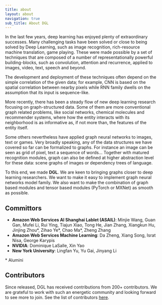 ```yaml
---
title: about
layout: about
navigation: true
sub_title: About DGL
---
```

In the last few years, deep learning has enjoyed plenty of extraordinary
successes. Many challenging tasks have been solved or close to being solved by
Deep Learning, such as image recognition, rich-resource machine translation,
game playing. These were made possible by a set of techniques that are composed
of a number of representationally powerful building-blocks, such as
convolution, attention and recurrence, applied to images, video, text, speech
and beyond.

The development and deployment of these techniques often depend on the simple
correlation of the given data; for example, CNN is based on the spatial
correlation between nearby pixels while RNN family dwells on the assumption
that its input is sequence-like.

More recently, there has been a steady flow of new deep learning research
focusing on graph-structured data. Some of them are more conventional graph
related problems, like social networks, chemical molecules and recommender
systems, where how the entity interacts with its neighborhood is as informative
as, if not more than, the features of the entity itself.

Some others nevertheless have applied graph neural networks to images, text or
games. Very broadly speaking, any of the data structures we have covered so far
can be formalized to graphs. For instance an image can be seen as grid of
pixel, text a sequence of words… Together with matured recognition modules,
graph can also be defined at higher abstraction level for these data: scene
graphs of images or dependency trees of language.

To this end, we made **DGL**. We are keen to bringing graphs closer to deep
learning researchers. We want to make it easy to implement graph neural
networks model family. We also want to make the combination of graph based
modules and tensor based modules (PyTorch or MXNet) as smooth as possible.


Committors
---

* **Amazon Web Services AI Shanghai Lablet (ASAIL)**: Minjie Wang, Guan Gan, Mufei Li, Rui Ying,
  Tiajun Xiao, Tong He, Jian Zhang, Xiangkun Hu, Jinjing Zhou\*, Zihao Ye\*, Chao Ma\*, Zheng Zhang
* **Amazon Web Services Machine Learning**: Da Zheng, Xiang Song, Israt Nisa, George Karypis
* **NVIDIA**: Dominique LaSalle, Xin Yao
* **New York University**: Lingfan Yu, Yu Gai, Jinyang Li

\* Alumini

Contributors
---

Since released, DGL has received contributions from 200+ contributors. We are grateful to
work with such an energetic community and looking forward to see more to join. See the
list of contributors [here](https://github.com/dmlc/dgl/blob/master/CONTRIBUTORS.md).
